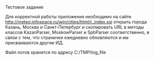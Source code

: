 Тестовое задание

Для корректной работы приложения необходимо на сайте http://meteo.infospace.ru/win/cities/html/r_index.ssi
открыть города Казань, Москва и Санкт-Петербург и скопировать URL в методы классов KazanParser, MoskowParser и SpbParser соответственно, в связи с тем, что странички ежедневно обновляются и им присваиваются другие ИД. 

Файл логов хранится по адресу C:/TMP/log_file
